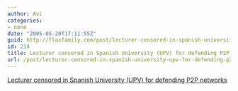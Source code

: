 ```yaml
---
author: Avi
categories:
- none
date: "2005-05-20T17:11:55Z"
guid: http://flaxfamily.com/post/lecturer-censored-in-spanish-university-upv-for-defending-p2p-networks/
id: 214
title: Lecturer censored in Spanish University (UPV) for defending P2P networks
url: /post/lecturer-censored-in-spanish-university-upv-for-defending-p2p-networks/
---
```

[Lecturer censored in Spanish University (UPV) for defending P2P networks](http://homepage.mac.com/jorgecortell/blogwavestudio/LH20041209105106/LHA20050520091532/index.html)